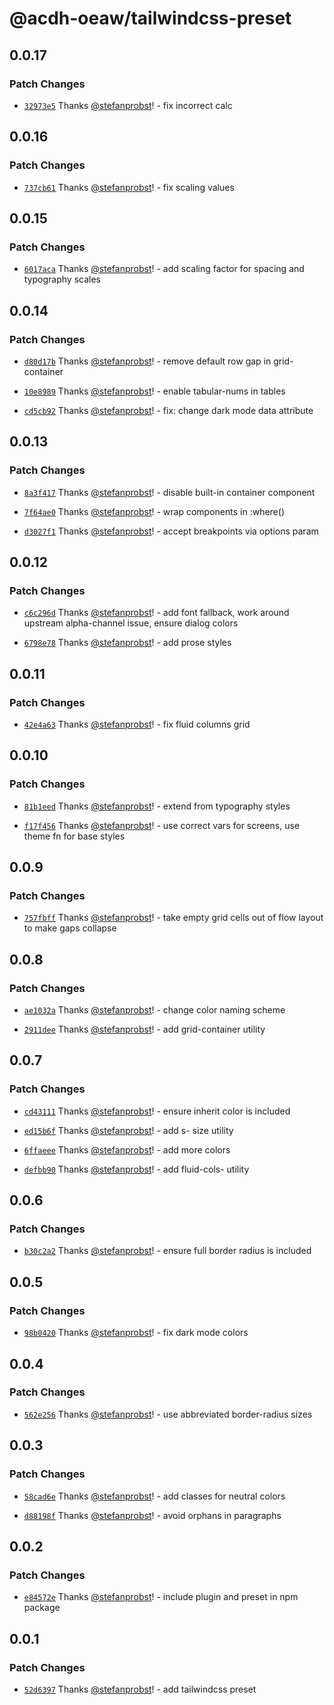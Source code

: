 # @acdh-oeaw/tailwindcss-preset

## 0.0.17

### Patch Changes

- [`32973e5`](https://github.com/acdh-oeaw/tailwindcss-preset/commit/32973e5231bf90d24adcab408ef80a80cfc37763)
  Thanks [@stefanprobst](https://github.com/stefanprobst)! - fix incorrect calc

## 0.0.16

### Patch Changes

- [`737cb61`](https://github.com/acdh-oeaw/tailwindcss-preset/commit/737cb61601f9d6c9861791be2a4fb9bfec5a3be4)
  Thanks [@stefanprobst](https://github.com/stefanprobst)! - fix scaling values

## 0.0.15

### Patch Changes

- [`6017aca`](https://github.com/acdh-oeaw/tailwindcss-preset/commit/6017aca5e292947acee4e22df667eea5a5bbbd88)
  Thanks [@stefanprobst](https://github.com/stefanprobst)! - add scaling factor for spacing and
  typography scales

## 0.0.14

### Patch Changes

- [`d80d17b`](https://github.com/acdh-oeaw/tailwindcss-preset/commit/d80d17b74753a25d186be4445f5a55c94124acf9)
  Thanks [@stefanprobst](https://github.com/stefanprobst)! - remove default row gap in
  grid-container

- [`10e8989`](https://github.com/acdh-oeaw/tailwindcss-preset/commit/10e8989cf12cca102f05954d7a63e37b9ac61822)
  Thanks [@stefanprobst](https://github.com/stefanprobst)! - enable tabular-nums in tables

- [`cd5cb92`](https://github.com/acdh-oeaw/tailwindcss-preset/commit/cd5cb92956fab28fba4f7f9bcbfc17cefdadf781)
  Thanks [@stefanprobst](https://github.com/stefanprobst)! - fix: change dark mode data attribute

## 0.0.13

### Patch Changes

- [`8a3f417`](https://github.com/acdh-oeaw/tailwindcss-preset/commit/8a3f417228135af68b4c2e1cd341ab09b9ab6fa2)
  Thanks [@stefanprobst](https://github.com/stefanprobst)! - disable built-in container component

- [`7f64ae0`](https://github.com/acdh-oeaw/tailwindcss-preset/commit/7f64ae051413655b08575dd67eacb27f904edb81)
  Thanks [@stefanprobst](https://github.com/stefanprobst)! - wrap components in :where()

- [`d3027f1`](https://github.com/acdh-oeaw/tailwindcss-preset/commit/d3027f1d27d6cfa90fe005d885acf5804646ebe5)
  Thanks [@stefanprobst](https://github.com/stefanprobst)! - accept breakpoints via options param

## 0.0.12

### Patch Changes

- [`c6c296d`](https://github.com/acdh-oeaw/tailwindcss-preset/commit/c6c296df7b86a3dc32096360bda27ce4e172866a)
  Thanks [@stefanprobst](https://github.com/stefanprobst)! - add font fallback, work around upstream
  alpha-channel issue, ensure dialog colors

- [`6798e78`](https://github.com/acdh-oeaw/tailwindcss-preset/commit/6798e788ffd075334decf2e2b289b896c7b4a6b6)
  Thanks [@stefanprobst](https://github.com/stefanprobst)! - add prose styles

## 0.0.11

### Patch Changes

- [`42e4a63`](https://github.com/acdh-oeaw/tailwindcss-preset/commit/42e4a63ffeab6cf459fb9227801c6f39e5da39c1)
  Thanks [@stefanprobst](https://github.com/stefanprobst)! - fix fluid columns grid

## 0.0.10

### Patch Changes

- [`81b1eed`](https://github.com/acdh-oeaw/tailwindcss-preset/commit/81b1eeda2baff021c7a26ef8f775c21b9b62245d)
  Thanks [@stefanprobst](https://github.com/stefanprobst)! - extend from typography styles

- [`f17f456`](https://github.com/acdh-oeaw/tailwindcss-preset/commit/f17f456f2653a032128aaa12986795ff8fbb3641)
  Thanks [@stefanprobst](https://github.com/stefanprobst)! - use correct vars for screens, use theme
  fn for base styles

## 0.0.9

### Patch Changes

- [`757fbff`](https://github.com/acdh-oeaw/tailwindcss-preset/commit/757fbff677f8a37ba543d6acc00cc1de216f0c03)
  Thanks [@stefanprobst](https://github.com/stefanprobst)! - take empty grid cells out of flow
  layout to make gaps collapse

## 0.0.8

### Patch Changes

- [`ae1032a`](https://github.com/acdh-oeaw/tailwindcss-preset/commit/ae1032a1f8cd7ec76c37d5d9ad473eced1a15b72)
  Thanks [@stefanprobst](https://github.com/stefanprobst)! - change color naming scheme

- [`2911dee`](https://github.com/acdh-oeaw/tailwindcss-preset/commit/2911deea4d6f2eb6c043886270962d8d774e5b74)
  Thanks [@stefanprobst](https://github.com/stefanprobst)! - add grid-container utility

## 0.0.7

### Patch Changes

- [`cd43111`](https://github.com/acdh-oeaw/tailwindcss-preset/commit/cd43111e66269cd103f84b87b104d77e3fb8734e)
  Thanks [@stefanprobst](https://github.com/stefanprobst)! - ensure inherit color is included

- [`ed15b6f`](https://github.com/acdh-oeaw/tailwindcss-preset/commit/ed15b6f6f4ed155983c2c01137caec2aee4f63c5)
  Thanks [@stefanprobst](https://github.com/stefanprobst)! - add s- size utility

- [`6ffaeee`](https://github.com/acdh-oeaw/tailwindcss-preset/commit/6ffaeee7f26e544830982599fbff56129e8648ef)
  Thanks [@stefanprobst](https://github.com/stefanprobst)! - add more colors

- [`defbb90`](https://github.com/acdh-oeaw/tailwindcss-preset/commit/defbb904546b8184ff5946e690645c657020b01e)
  Thanks [@stefanprobst](https://github.com/stefanprobst)! - add fluid-cols- utility

## 0.0.6

### Patch Changes

- [`b30c2a2`](https://github.com/acdh-oeaw/tailwindcss-preset/commit/b30c2a2cb324f24bd5cc49cb6943d67b885e5a3e)
  Thanks [@stefanprobst](https://github.com/stefanprobst)! - ensure full border radius is included

## 0.0.5

### Patch Changes

- [`98b0420`](https://github.com/acdh-oeaw/tailwindcss-preset/commit/98b04206f57f1465f9e81be275aea0a7733b1efe)
  Thanks [@stefanprobst](https://github.com/stefanprobst)! - fix dark mode colors

## 0.0.4

### Patch Changes

- [`562e256`](https://github.com/acdh-oeaw/tailwindcss-preset/commit/562e2564823b91dddddcca71cebee71625031c74)
  Thanks [@stefanprobst](https://github.com/stefanprobst)! - use abbreviated border-radius sizes

## 0.0.3

### Patch Changes

- [`58cad6e`](https://github.com/acdh-oeaw/tailwindcss-preset/commit/58cad6eefea0eb6d46db607a1cb4ac402b6bb46a)
  Thanks [@stefanprobst](https://github.com/stefanprobst)! - add classes for neutral colors

- [`d88198f`](https://github.com/acdh-oeaw/tailwindcss-preset/commit/d88198fb7395a9d3c9ca19438d65b2db453aebfc)
  Thanks [@stefanprobst](https://github.com/stefanprobst)! - avoid orphans in paragraphs

## 0.0.2

### Patch Changes

- [`e84572e`](https://github.com/acdh-oeaw/tailwindcss-preset/commit/e84572e05b2495c43adf0809d6db154d1f4f66fd)
  Thanks [@stefanprobst](https://github.com/stefanprobst)! - include plugin and preset in npm
  package

## 0.0.1

### Patch Changes

- [`52d6397`](https://github.com/acdh-oeaw/tailwindcss-preset/commit/52d6397896baa822da7e4e8d41f13e4b3032faa9)
  Thanks [@stefanprobst](https://github.com/stefanprobst)! - add tailwindcss preset
